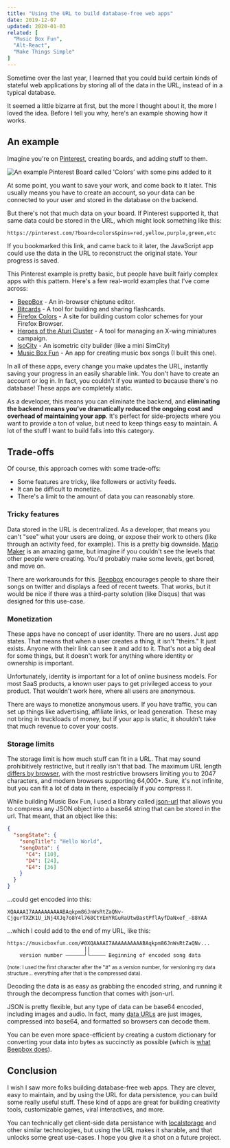 ```yaml
---
title: "Using the URL to build database-free web apps"
date: 2019-12-07
updated: 2020-01-03
related: [
  "Music Box Fun",
  "Alt-React",
  "Make Things Simple"
]
---
```


Sometime over the last year, I learned that you could build certain kinds of stateful web applications by storing all of the data in the URL, instead of in a typical database.

It seemed a little bizarre at first, but the more I thought about it, the more I loved the idea. Before I tell you why, here's an example showing how it works.

## An example

Imagine you're on [Pinterest](http://pinterest.com/), creating boards, and adding stuff to them.

![An example Pinterest Board called 'Colors' with some pins added to it]({{site.url}}/assets/images/pinterest-example.svg)

At some point, you want to save your work, and come back to it later. This usually means you have to create an account, so your data can be connected to your user and stored in the database on the backend.

But there's not that much data on your board. If Pinterest supported it, that same data could be stored in the URL, which might look something like this:

```
https://pinterest.com/?board=colors&pins=red,yellow,purple,green,etc
```

If you bookmarked this link, and came back to it later, the JavaScript app could use the data in the URL to reconstruct the original state. Your progress is saved.

This Pinterest example is pretty basic, but people have built fairly complex apps with this pattern. Here's a few real-world examples that I've come across:

* [BeepBox](https://beepbox.co/) - An in-browser chiptune editor.
* [Bitcards](https://bitcards.fun/edit) - A tool for building and sharing flashcards.
* [Firefox Colors](https://color.firefox.com/) - A site for building custom color schemes for your Firefox Browser.
* [Heroes of the Aturi Cluster](https://hotac-ship-builder.netlify.com/) - A tool for managing an X-wing miniatures campaign.
* [IsoCity](https://github.com/victorqribeiro/isocity) - An isometric city builder (like a mini SimCity)
* [Music Box Fun](https://musicboxfun.com/) - An app for creating music box songs (I built this one).

In all of these apps, every change you make updates the URL, instantly saving your progress in an easily sharable link. You don't have to create an account or log in. In fact, you couldn't if you wanted to because there's no database! These apps are completely static.

As a developer, this means you can eliminate the backend, and **eliminating the backend means you've dramatically reduced the ongoing cost and overhead of maintaining your app**. It's perfect for side-projects where you want to provide a ton of value, but need to keep things easy to maintain. A lot of the stuff I want to build falls into this category.

## Trade-offs

Of course, this approach comes with some trade-offs:

* Some features are tricky, like followers or activity feeds.
* It can be difficult to monetize.
* There's a limit to the amount of data you can reasonably store.

### Tricky features

Data stored in the URL is decentralized. As a developer, that means you can't "see" what your users are doing, or expose their work to others (like through an activity feed, for example). This is a pretty big downside. [Mario Maker](https://en.wikipedia.org/wiki/Super_Mario_Maker) is an amazing game, but imagine if you couldn't see the levels that other people were creating. You'd probably make some levels, get bored, and move on.

There are workarounds for this. [Beepbox](https://beepbox.co) encourages people to share their songs on twitter and displays a feed of recent tweets. That works, but it would be nice if there was a third-party solution (like Disqus) that was designed for this use-case.

### Monetization

These apps have no concept of user identity. There are no users. Just app states. That means that when a user creates a thing, it isn't "theirs." It just exists. Anyone with their link can see it and add to it. That's not a big deal for some things, but it doesn't work for anything where identity or ownership is important.

Unfortunately, identity is important for a lot of online business models. For most SaaS products, a known user pays to get privileged access to your product. That wouldn't work here, where all users are anonymous.

There are ways to monetize anonymous users. If you have traffic, you can set up things like advertising, affiliate links, or lead generation. These may not bring in truckloads of money, but if your app is static, it shouldn't take that much revenue to cover your costs.

### Storage limits

The storage limit is how much stuff can fit in a URL. That may sound prohibitively restrictive, but it really isn't that bad. The maximum URL length [differs by browser](https://stackoverflow.com/a/417184/1154642), with the most restrictive browsers limiting you to 2047 characters, and modern browsers supporting 64,000+. Sure, it's not infinite, but you can fit a lot of data in there, especially if you compress it.

While building Music Box Fun, I used a library called [json-url](https://github.com/masotime/json-url) that allows you to compress any JSON object into a base64 string that can be stored in the url. That meant, that an object like this:

```json
{
  "songState": {
    "songTitle": "Hello World",
    "songData": {
      "C4": [10],
      "D4": [24],
      "E4": [36]
    }
  }
}
```

...could get encoded into this:

```
XQAAAAI7AAAAAAAAAABAqkpm86JnWsRtZaQNv-CjgurTXZK1U_iNj4XJq7o8Y4l768CtYEmYRGuRaUtwBastPflAyfDaNxef_-88YAA
```

...which I could add to the end of my URL, like this:

```
https://musicboxfun.com/#0XQAAAAI7AAAAAAAAAABAqkpm86JnWsRtZaQNv...
                         ||
    version number ──────┘└───── Beginning of encoded song data
```

<small>(note: I used the first character after the "#" as a version number, for versioning my data structure... everything after that is the compressed data).</small>

Decoding the data is as easy as grabbing the encoded string, and running it through the decompress function that comes with json-url.

JSON is pretty flexible, but any type of data can be base64 encoded, including images and audio. In fact, many [data URLs](https://developer.mozilla.org/en-US/docs/Web/HTTP/Basics_of_HTTP/Data_URIs) are just images, compressed into base64, and formatted so browsers can decode them.

You can be even more space-efficient by creating a custom dictionary for converting your data into bytes as succinctly as possible (which is [what Beepbox does](https://github.com/johnnesky/beepbox/blob/aa5f0e33d46b81aa437231fd04f427a1aae54400/synth/synth.ts#L1091-L1340)).

## Conclusion

I wish I saw more folks building database-free web apps. They are clever, easy to maintain, and by using the URL for data persistence, you can build some really useful stuff. These kind of apps are great for building creativity tools, customizable games, viral interactives, and more.

You can technically get client-side data persistance with [localstorage](https://developer.mozilla.org/en-US/docs/Web/API/Window/localStorage) and other similar technologies, but using the URL makes it sharable, and that unlocks some great use-cases. I hope you give it a shot on a future project.
